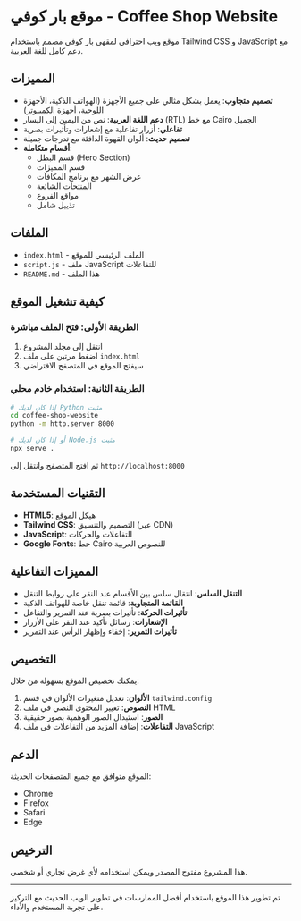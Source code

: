 # موقع بار كوفي - Coffee Shop Website

موقع ويب احترافي لمقهى بار كوفي مصمم باستخدام Tailwind CSS و JavaScript مع دعم كامل للغة العربية.

## المميزات

- **تصميم متجاوب**: يعمل بشكل مثالي على جميع الأجهزة (الهواتف الذكية، الأجهزة اللوحية، أجهزة الكمبيوتر)
- **دعم اللغة العربية**: نص من اليمين إلى اليسار (RTL) مع خط Cairo الجميل
- **تفاعلي**: أزرار تفاعلية مع إشعارات وتأثيرات بصرية
- **تصميم حديث**: ألوان القهوة الدافئة مع تدرجات جميلة
- **أقسام متكاملة**: 
  - قسم البطل (Hero Section)
  - قسم المميزات
  - عرض الشهر مع برنامج المكافآت
  - المنتجات الشائعة
  - مواقع الفروع
  - تذييل شامل

## الملفات

- `index.html` - الملف الرئيسي للموقع
- `script.js` - ملف JavaScript للتفاعلات
- `README.md` - هذا الملف

## كيفية تشغيل الموقع

### الطريقة الأولى: فتح الملف مباشرة
1. انتقل إلى مجلد المشروع
2. اضغط مرتين على ملف `index.html`
3. سيفتح الموقع في المتصفح الافتراضي

### الطريقة الثانية: استخدام خادم محلي
```bash
# إذا كان لديك Python مثبت
cd coffee-shop-website
python -m http.server 8000

# أو إذا كان لديك Node.js مثبت
npx serve .
```

ثم افتح المتصفح وانتقل إلى `http://localhost:8000`

## التقنيات المستخدمة

- **HTML5**: هيكل الموقع
- **Tailwind CSS**: التصميم والتنسيق (عبر CDN)
- **JavaScript**: التفاعلات والحركات
- **Google Fonts**: خط Cairo للنصوص العربية

## المميزات التفاعلية

- **التنقل السلس**: انتقال سلس بين الأقسام عند النقر على روابط التنقل
- **القائمة المتجاوبة**: قائمة تنقل خاصة للهواتف الذكية
- **تأثيرات الحركة**: تأثيرات بصرية عند التمرير والتفاعل
- **الإشعارات**: رسائل تأكيد عند النقر على الأزرار
- **تأثيرات التمرير**: إخفاء وإظهار الرأس عند التمرير

## التخصيص

يمكنك تخصيص الموقع بسهولة من خلال:

1. **الألوان**: تعديل متغيرات الألوان في قسم `tailwind.config`
2. **النصوص**: تغيير المحتوى النصي في ملف HTML
3. **الصور**: استبدال الصور الوهمية بصور حقيقية
4. **التفاعلات**: إضافة المزيد من التفاعلات في ملف JavaScript

## الدعم

الموقع متوافق مع جميع المتصفحات الحديثة:
- Chrome
- Firefox  
- Safari
- Edge

## الترخيص

هذا المشروع مفتوح المصدر ويمكن استخدامه لأي غرض تجاري أو شخصي.

---

تم تطوير هذا الموقع باستخدام أفضل الممارسات في تطوير الويب الحديث مع التركيز على تجربة المستخدم والأداء.

